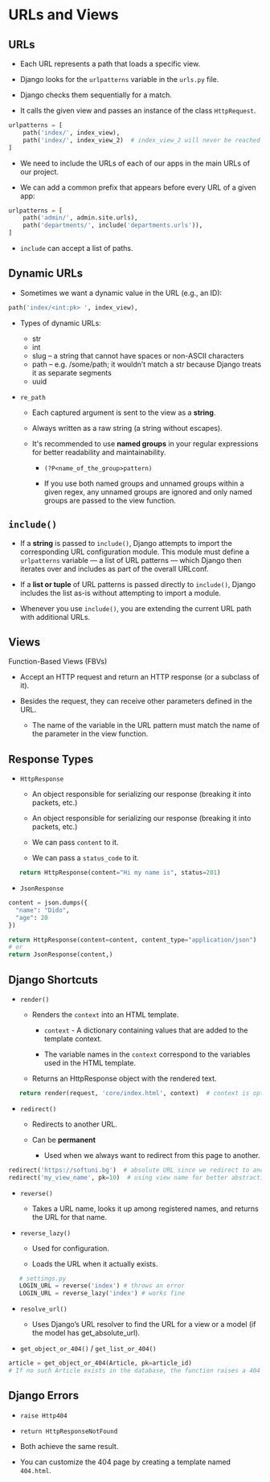 # URLs and Views

## URLs

-   Each URL represents a path that loads a specific view.

-   Django looks for the `urlpatterns` variable in the `urls.py` file.

-   Django checks them sequentially for a match.

-   It calls the given view and passes an instance of the class `HttpRequest`.

```python
urlpatterns = [
    path('index/', index_view),
    path('index/', index_view_2)  # index_view_2 will never be reached
]
```

-   We need to include the URLs of each of our apps in the main URLs of our project.

-   We can add a common prefix that appears before every URL of a given app:

```python
urlpatterns = [
    path('admin/', admin.site.urls),
    path('departments/', include('departments.urls')),
]
```

-   `include` can accept a list of paths.

## Dynamic URLs

-   Sometimes we want a dynamic value in the URL (e.g., an ID):

```python
path('index/<int:pk> ', index_view),
```

-   Types of dynamic URLs:

    -   str
    -   int
    -   slug – a string that cannot have spaces or non-ASCII characters
    -   path – e.g. /some/path; it wouldn’t match a str because Django treats it as separate segments
    -   uuid

-   `re_path`

    -   Each captured argument is sent to the view
        as a **string**.

    -   Always written as a raw string (a string without escapes).

    -   It's recommended to use **named groups** in your regular expressions for better readability and maintainability.

        -   `(?P<name_of_the_group>pattern)`

        -   If you use both named groups and unnamed groups within a given regex, any unnamed groups are ignored and only named groups are passed to the view function.

## `include()`

-   If a **string** is passed to `include()`, Django attempts to import the corresponding URL configuration module. This module must define a `urlpatterns` variable — a list of URL patterns — which Django then iterates over and includes as part of the overall URLconf.

-   If a **list or tuple** of URL patterns is passed directly to `include()`, Django includes the list as-is without attempting to import a module.

-   Whenever you use `include()`, you are extending the current URL path with additional URLs.

## Views

Function-Based Views (FBVs)

-   Accept an HTTP request and return an HTTP response (or a subclass of it).

-   Besides the request, they can receive other parameters defined in the URL.

    -   The name of the variable in the URL pattern must match the name of the parameter in the view function.

## Response Types

-   `HttpResponse`

    -   An object responsible for serializing our response (breaking it into packets, etc.)

    -   An object responsible for serializing our response (breaking it into packets, etc.)

    -   We can pass `content` to it.

    -   We can pass a `status_code` to it.

```python
   return HttpResponse(content="Hi my name is", status=201)
```

-   `JsonResponse`

```python
content = json.dumps({
  "name": "Dido",
  "age": 20
})

return HttpResponse(content=content, content_type="application/json")
# or
return JsonResponse(content,)
```

## Django Shortcuts

-   `render()`

    -   Renders the `context` into an HTML template.

        -   `context` - A dictionary containing values that are added to the template context.
        
        -   The variable names in the `context` correspond to the variables used in the HTML template.

    -   Returns an HttpResponse object with the rendered text.

```python
   return render(request, 'core/index.html', context)  # context is optional
```

-   `redirect()`

    -   Redirects to another URL.

    -   Can be **permanent**
        -   Used when we always want to redirect from this page to another.

```python
redirect('https://softuni.bg')  # absolute URL since we redirect to another app
redirect('my_view_name', pk=10)  # using view name for better abstraction
```

-   `reverse()`

    -   Takes a URL name, looks it up among registered names, and returns the URL for that name.

-   `reverse_lazy()`

    -   Used for configuration.

    -   Loads the URL when it actually exists.

```python
   # settings.py
   LOGIN_URL = reverse('index') # throws an error
   LOGIN_URL = reverse_lazy('index') # works fine
```

-   `resolve_url()`

    -   Uses Django’s URL resolver to find the URL for a view or a model (if the model has get_absolute_url).

-   `get_object_or_404()` / `get_list_or_404()`

```python
article = get_object_or_404(Article, pk=article_id)
# If no such Article exists in the database, the function raises a 404 error instead of crashing or returning None.
```

## Django Errors

-   `raise Http404`

-   `return HttpResponseNotFound`

-   Both achieve the same result.

-   You can customize the 404 page by creating a template named `404.html`.

